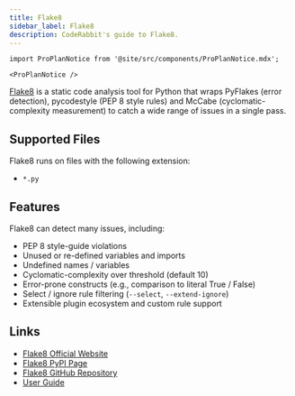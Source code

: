 ```yaml
---
title: Flake8
sidebar_label: Flake8
description: CodeRabbit's guide to Flake8.
---
```


```mdx-code-block
import ProPlanNotice from '@site/src/components/ProPlanNotice.mdx';

<ProPlanNotice />
```

[Flake8](https://flake8.pycqa.org/en/latest/) is a static code analysis tool for Python that wraps PyFlakes (error detection), pycodestyle (PEP 8 style rules) and McCabe (cyclomatic-complexity measurement) to catch a wide range of issues in a single pass.

## Supported Files

Flake8 runs on files with the following extension:

- `*.py`

## Features
Flake8 can detect many issues, including:

- PEP 8 style-guide violations
- Unused or re-defined variables and imports
- Undefined names / variables
- Cyclomatic-complexity over threshold (default 10)
- Error-prone constructs (e.g., comparison to literal True / False)
- Select / ignore rule filtering (`--select`, `--extend-ignore`)
- Extensible plugin ecosystem and custom rule support

## Links

- [Flake8 Official Website](https://flake8.pycqa.org/en/latest/)
- [Flake8 PyPI Page](https://pypi.org/project/flake8/)
- [Flake8 GitHub Repository](https://github.com/PyCQA/flake8)
- [User Guide](https://flake8.pycqa.org/en/latest/)